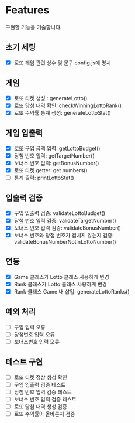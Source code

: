 # Features

구현할 기능을 기술합니다.

## 초기 세팅

- [x] 로또 게임 관련 상수 및 문구 config.js에 명시

## 게임

- [x] 로또 티켓 생성 : generateLotto()
- [x] 로또 당첨 내역 확인: checkWinningLottoRank()
- [x] 로또 수익률 통계 생성: generateLottoStat()

## 게임 입출력

- [x] 로또 구입 금액 입력: getLottoBudget()
- [x] 당첨 번호 입력: getTargetNumber()
- [x] 보너스 번호 입력: getBonusNumber()
- [x] 로또 티켓 getter: get numbers()
- [ ] 통계 출력: printLottoStat()

## 입출력 검증

- [x] 구입 입출력 검증: validateLottoBudget()
- [x] 당첨 번호 입력 검증: validateTargetNumber()
- [x] 보너스 번호 입력 검증: validateBonusNumber()
- [x] 보너스 번호와 당첨 번호가 겹치지 않는지 검증: validateBonusNumberNotInLottoNumber()

## 연동

- [x] Game 클래스가 Lotto 클래스 사용하게 변경
- [x] Rank 클래스가 Lotto 클래스 사용하게 변경
- [x] Rank 클래스 Game 내 삽입: generateLottoRanks()

## 예외 처리

- [ ] 구입 입력 오류
- [ ] 당첨번호 입력 오류
- [ ] 보너스번호 입력 오류

## 테스트 구현

- [ ] 로또 티켓 정상 생성 확인
- [ ] 구입 입츨력 검증 테스트
- [ ] 당첨 번호 입력 검증 테스트
- [ ] 보너스 번호 입력 검증 테스트
- [ ] 로또 당첨 내역 생성 검증
- [ ] 로또 수익률이 올바른지 검증
